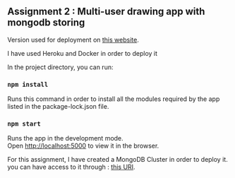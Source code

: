 
## Assignment 2 : Multi-user drawing app with mongodb storing


Version used for deployment on [this website](https://polar-tundra-55621.herokuapp.com/).

I have used Heroku and Docker in order to deploy it

In the project directory, you can run:

### `npm install`

Runs this command in order to install all the modules required by the app listed in the package-lock.json file.

### `npm start`

Runs the app in the development mode.\
Open [http://localhost:5000](http://localhost:5000) to view it in the browser.

For this assignment, I have created a MongoDB Cluster in order to deploy it. you can have access to it through : [this URI](mongodb+srv://webappcourse:benjaminbejnbaum007@cluster0.fjrea.mongodb.net/myFirstDatabase?retryWrites=true&w=majority).

